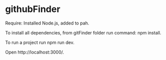 # githubFinder
Require:
Installed Node.js, added to pah.

To install all dependencies, from gitFinder folder run command: npm install.

To run a project run npm run dev.

Open http://localhost:3000/.
